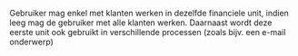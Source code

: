 Gebruiker mag enkel met klanten werken in dezelfde financiele unit, indien leeg mag de gebruiker met alle klanten werken. Daarnaast wordt deze eerste unit ook gebruikt in verschillende processen (zoals bijv. een e-mail onderwerp)